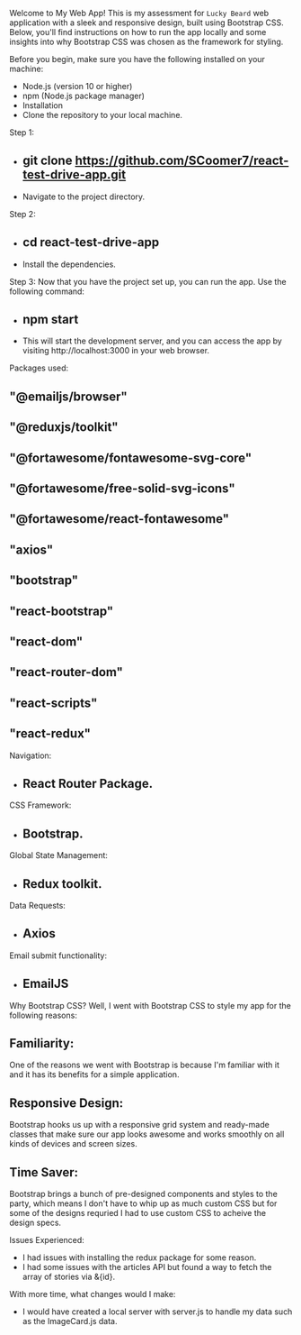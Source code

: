 Welcome to My Web App! This is my assessment for `Lucky Beard` web application with a sleek and responsive design, built using Bootstrap CSS. Below, you'll find instructions on how to run the app locally and some insights into why Bootstrap CSS was chosen as the framework for styling.

Before you begin, make sure you have the following installed on your machine:

- Node.js (version 10 or higher)
- npm (Node.js package manager)
- Installation
- Clone the repository to your local machine.

Step 1:

- ## git clone https://github.com/SCoomer7/react-test-drive-app.git
- Navigate to the project directory.

Step 2:

- ## cd react-test-drive-app
- Install the dependencies.

Step 3:
Now that you have the project set up, you can run the app. Use the following command:

- ## npm start
- This will start the development server, and you can access the app by visiting http://localhost:3000 in your web browser.

Packages used:

## "@emailjs/browser"

## "@reduxjs/toolkit"

## "@fortawesome/fontawesome-svg-core"

## "@fortawesome/free-solid-svg-icons"

## "@fortawesome/react-fontawesome"

## "axios"

## "bootstrap"

## "react-bootstrap"

## "react-dom"

## "react-router-dom"

## "react-scripts"

## "react-redux"

Navigation:

- ## React Router Package.

CSS Framework:

- ## Bootstrap.

Global State Management:

- ## Redux toolkit.

Data Requests:

- ## Axios

Email submit functionality:

- ## EmailJS

Why Bootstrap CSS? Well, I went with Bootstrap CSS to style my app for the following reasons:

## Familiarity:

One of the reasons we went with Bootstrap is because I'm familiar with it and it has its benefits for a simple application.

## Responsive Design:

Bootstrap hooks us up with a responsive grid system and ready-made classes that make sure our app looks awesome and works smoothly on all kinds of devices and screen sizes.

## Time Saver:

Bootstrap brings a bunch of pre-designed components and styles to the party, which means I don't have to whip up as much custom CSS but for some of the designs requried I had to use custom CSS to acheive the design specs.

Issues Experienced:

- I had issues with installing the redux package for some reason.
- I had some issues with the articles API but found a way to fetch the array of stories via &{id}.

With more time, what changes would I make:

- I would have created a local server with server.js to handle my data such as the ImageCard.js data.
